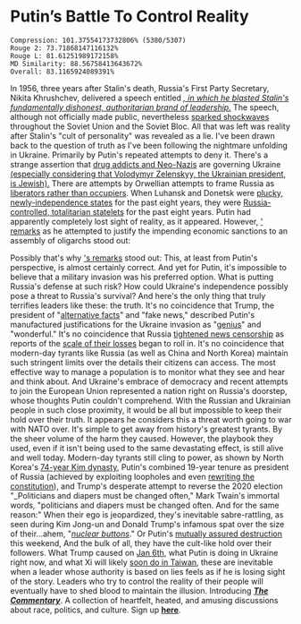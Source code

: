 # Putin’s Battle To Control Reality

```
Compression: 101.37554173732806% (5380/5307)
Rouge 2: 73.71868147116132%
Rouge L: 81.61251989172158%
MD Similarity: 88.56758413643672%
Overall: 83.1165924089391%
```

In 1956, three years after Stalin's death, Russia's First Party Secretary, Nikita Khrushchev, delivered a speech entitled [*, in which he blasted Stalin's fundamentally dishonest, authoritarian brand of leadership.*](https://www.ht.lu.se/media/utbildning/dokument/kurser/EUHA14/20121/Nikita_S._Khrushchev__The_Secret_Speech_On_the_Cult_of_Personality_1956.pdf) The speech, although not officially made public, nevertheless [sparked shockwaves](https://www.britannica.com/event/Khrushchevs-secret-speech) throughout the Soviet Union and the Soviet Bloc. All that was left was reality after Stalin's "cult of personality" was revealed as a lie. I've been drawn back to the question of truth as I've been following the nightmare unfolding in Ukraine. Primarily by Putin's repeated attempts to deny it. There's a strange assertion that [drug addicts and Neo-Nazis](https://youtu.be/dTw3hWa3E8M) are governing Ukraine  [(especially considering that Volodymyr Zelenskyy, the Ukrainian president, is Jewish).](https://youtu.be/dTw3hWa3E8M) There are attempts by Orwellian attempts to frame Russia as [liberators rather than occupiers](https://www.theguardian.com/world/2022/feb/25/pure-orwell-how-russian-state-media-spins-ukraine-invasion-as-liberation). When Luhansk and Donetsk were [plucky, newly-independence states](https://youtu.be/jUkrigz3L0Q) for the past eight years, they were [Russia-controlled, totalitarian statelets](https://www.aljazeera.com/news/2022/2/22/what-are-donetsk-and-luhansk-ukraines-separatist-statelets) for the past eight years. Putin had apparently completely lost sight of reality, as it appeared. However, [' remarks](https://youtu.be/i8kkeztq70c) as he attempted to justify the impending economic sanctions to an assembly of oligarchs stood out: 

 Possibly that's why ['s remarks](https://youtu.be/i8kkeztq70c) stood out: This, at least from Putin's perspective, is almost certainly correct. And yet for Putin, it's impossible to believe that a military invasion was his preferred option. What is putting Russia's defense at such risk? How could Ukraine's independence possibly pose a threat to Russia's survival? And here's the only thing that truly terrifies leaders like these: the truth. It's no coincidence that Trump, the president of "[alternative facts](https://youtu.be/VSrEEDQgFc8)" and "fake news," described Putin's manufactured justifications for the Ukraine invasion as "[genius](https://youtu.be/cRpeJpBYXVs)" and "wonderful." It's no coincidence that Russia [tightened news censorship](https://www.hrw.org/news/2022/02/28/russia-war-censorship-reaches-new-heights) as reports of the [scale of their losses](https://inews.co.uk/news/russia-invasion-ukraine-not-to-plan-casualties-approaching-highs-of-previous-wars-1489943) began to roll in. It's no coincidence that modern-day tyrants like Russia (as well as China and North Korea) maintain such stringent limits over the details their citizens can access. The most effective way to manage a population is to monitor what they see and hear and think about. And Ukraine's embrace of democracy and recent attempts to join the European Union represented a nation right on Russia's doorstep, whose thoughts Putin couldn't comprehend. With the Russian and Ukrainian people in such close proximity, it would be all but impossible to keep their hold over their truth. It appears he considers this a threat worth going to war with NATO over. It's simple to get away from history's greatest tyrants. By the sheer volume of the harm they caused. However, the playbook they used, even if it isn't being used to the same devastating effect, is still alive and well today. Modern-day tyrants still cling to power, as shown by North Korea's [74-year Kim dynasty](https://www.spokesman.com/stories/2020/apr/30/history-north-koreas-kim-dynasty/), Putin's combined 19-year tenure as president of Russia (achieved by exploiting loopholes and even [rewriting the constitution](https://www.republicworld.com/world-news/rest-of-the-world-news/explained-russias-putin-signs-law-to-stay-in-power-until-2036-whats-the-change.html)), and Trump's desperate attempt to reverse the 2020 election "\_Politicians and diapers must be changed often," Mark Twain's immortal words, "politicians and diapers must be changed often. And for the same reason:" When their ego is jeopardized, they's inevitable sabre-rattling, as seen during Kim Jong-un and Donald Trump's infamous spat over the size of their...ahem, "[*nuclear buttons*](https://www.bbc.co.uk/news/world-asia-42549687)." Or Putin's [mutually assured destruction](https://youtu.be/RJXwLzII278) this weekend, And the bulk of all, they have the cult-like hold over their followers. What Trump caused on [Jan 6th](https://en.wikipedia.org/wiki/2021_United_States_Capitol_attack), what Putin is doing in Ukraine right now, and what Xi will likely [soon do in Taiwan](https://www.bbc.co.uk/news/world-asia-china-58854081), these are inevitable when a leader whose authority is based on lies feels as if he is losing sight of the story. Leaders who try to control the reality of their people will eventually have to shed blood to maintain the illusion. Introducing [***The Commentary***](https://steveqj.substack.com/). A collection of heartfelt, heated, and amusing discussions about race, politics, and culture. Sign up [**here**](https://steveqj.substack.com/). 
